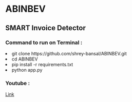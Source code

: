 # ABINBEV

<h2> SMART Invoice Detector </h3>

<h3>Command to run on Terminal : </h3>

<li> git clone https://github.com/shrey-bansal/ABINBEV.git </li>
<li> cd ABINBEV </li>
<li> pip install -r requirements.txt </li>
<li> python app.py </li>

<h3>Youtube : </h3>

[Link](https://youtu.be/YnM_TWKYPbE)
